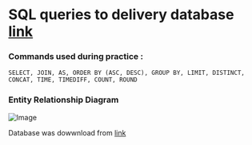 # SQL queries to delivery database [link](https://github.com/egorsoroka8/SQL/blob/main/delivery_practice.sql)

### Сommands used during practice :
```
SELECT, JOIN, AS, ORDER BY (ASC, DESC), GROUP BY, LIMIT, DISTINCT, CONCAT, TIME, TIMEDIFF, COUNT, ROUND
```
### Entity Relationship Diagram
<img src="https://github.com/egorsoroka8/content/blob/main/delivery.png" alt="Image">

Database was dowwnload from [link](https://github.com/yurma29/delivery_database)
